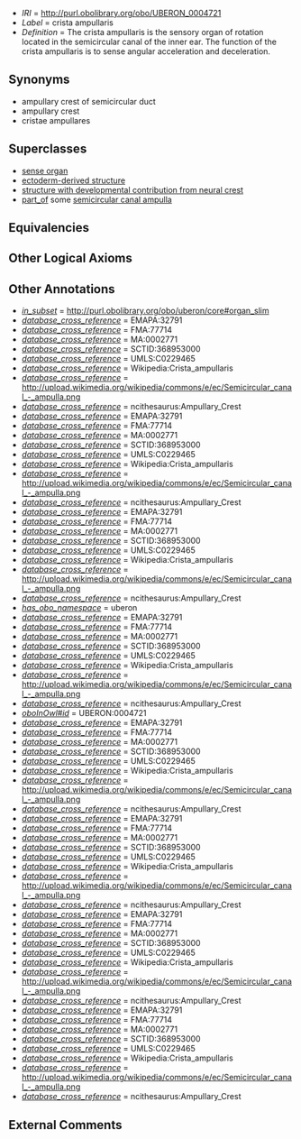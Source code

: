  * *IRI* = http://purl.obolibrary.org/obo/UBERON_0004721
 * *Label* = crista ampullaris
 * *Definition* = The crista ampullaris is the sensory organ of rotation located in the semicircular canal of the inner ear. The function of the crista ampullaris is to sense angular acceleration and deceleration.

## Synonyms

 * ampullary crest of semicircular duct
 * ampullary crest
 * cristae ampullares

## Superclasses

 * [sense organ](../../UBERON/20/UBERON_0000020.md)
 * [ectoderm-derived structure](../../UBERON/21/UBERON_0004121.md)
 * [structure with developmental contribution from neural crest](../../UBERON/14/UBERON_0010314.md)
 * [part_of](../../BFO/50/BFO_0000050.md) some [semicircular canal ampulla](../../UBERON/43/UBERON_0004043.md)

## Equivalencies


## Other Logical Axioms


## Other Annotations

 * *[in_subset](../../et/oboInOwl#inSubset.md)* = http://purl.obolibrary.org/obo/uberon/core#organ_slim
 * *[database_cross_reference](../../ef/oboInOwl#hasDbXref.md)* = EMAPA:32791
 * *[database_cross_reference](../../ef/oboInOwl#hasDbXref.md)* = FMA:77714
 * *[database_cross_reference](../../ef/oboInOwl#hasDbXref.md)* = MA:0002771
 * *[database_cross_reference](../../ef/oboInOwl#hasDbXref.md)* = SCTID:368953000
 * *[database_cross_reference](../../ef/oboInOwl#hasDbXref.md)* = UMLS:C0229465
 * *[database_cross_reference](../../ef/oboInOwl#hasDbXref.md)* = Wikipedia:Crista_ampullaris
 * *[database_cross_reference](../../ef/oboInOwl#hasDbXref.md)* = http://upload.wikimedia.org/wikipedia/commons/e/ec/Semicircular_canal_-_ampulla.png
 * *[database_cross_reference](../../ef/oboInOwl#hasDbXref.md)* = ncithesaurus:Ampullary_Crest
 * *[database_cross_reference](../../ef/oboInOwl#hasDbXref.md)* = EMAPA:32791
 * *[database_cross_reference](../../ef/oboInOwl#hasDbXref.md)* = FMA:77714
 * *[database_cross_reference](../../ef/oboInOwl#hasDbXref.md)* = MA:0002771
 * *[database_cross_reference](../../ef/oboInOwl#hasDbXref.md)* = SCTID:368953000
 * *[database_cross_reference](../../ef/oboInOwl#hasDbXref.md)* = UMLS:C0229465
 * *[database_cross_reference](../../ef/oboInOwl#hasDbXref.md)* = Wikipedia:Crista_ampullaris
 * *[database_cross_reference](../../ef/oboInOwl#hasDbXref.md)* = http://upload.wikimedia.org/wikipedia/commons/e/ec/Semicircular_canal_-_ampulla.png
 * *[database_cross_reference](../../ef/oboInOwl#hasDbXref.md)* = ncithesaurus:Ampullary_Crest
 * *[database_cross_reference](../../ef/oboInOwl#hasDbXref.md)* = EMAPA:32791
 * *[database_cross_reference](../../ef/oboInOwl#hasDbXref.md)* = FMA:77714
 * *[database_cross_reference](../../ef/oboInOwl#hasDbXref.md)* = MA:0002771
 * *[database_cross_reference](../../ef/oboInOwl#hasDbXref.md)* = SCTID:368953000
 * *[database_cross_reference](../../ef/oboInOwl#hasDbXref.md)* = UMLS:C0229465
 * *[database_cross_reference](../../ef/oboInOwl#hasDbXref.md)* = Wikipedia:Crista_ampullaris
 * *[database_cross_reference](../../ef/oboInOwl#hasDbXref.md)* = http://upload.wikimedia.org/wikipedia/commons/e/ec/Semicircular_canal_-_ampulla.png
 * *[database_cross_reference](../../ef/oboInOwl#hasDbXref.md)* = ncithesaurus:Ampullary_Crest
 * *[has_obo_namespace](../../ce/oboInOwl#hasOBONamespace.md)* = uberon
 * *[database_cross_reference](../../ef/oboInOwl#hasDbXref.md)* = EMAPA:32791
 * *[database_cross_reference](../../ef/oboInOwl#hasDbXref.md)* = FMA:77714
 * *[database_cross_reference](../../ef/oboInOwl#hasDbXref.md)* = MA:0002771
 * *[database_cross_reference](../../ef/oboInOwl#hasDbXref.md)* = SCTID:368953000
 * *[database_cross_reference](../../ef/oboInOwl#hasDbXref.md)* = UMLS:C0229465
 * *[database_cross_reference](../../ef/oboInOwl#hasDbXref.md)* = Wikipedia:Crista_ampullaris
 * *[database_cross_reference](../../ef/oboInOwl#hasDbXref.md)* = http://upload.wikimedia.org/wikipedia/commons/e/ec/Semicircular_canal_-_ampulla.png
 * *[database_cross_reference](../../ef/oboInOwl#hasDbXref.md)* = ncithesaurus:Ampullary_Crest
 * *[oboInOwl#id](../../id/oboInOwl#id.md)* = UBERON:0004721
 * *[database_cross_reference](../../ef/oboInOwl#hasDbXref.md)* = EMAPA:32791
 * *[database_cross_reference](../../ef/oboInOwl#hasDbXref.md)* = FMA:77714
 * *[database_cross_reference](../../ef/oboInOwl#hasDbXref.md)* = MA:0002771
 * *[database_cross_reference](../../ef/oboInOwl#hasDbXref.md)* = SCTID:368953000
 * *[database_cross_reference](../../ef/oboInOwl#hasDbXref.md)* = UMLS:C0229465
 * *[database_cross_reference](../../ef/oboInOwl#hasDbXref.md)* = Wikipedia:Crista_ampullaris
 * *[database_cross_reference](../../ef/oboInOwl#hasDbXref.md)* = http://upload.wikimedia.org/wikipedia/commons/e/ec/Semicircular_canal_-_ampulla.png
 * *[database_cross_reference](../../ef/oboInOwl#hasDbXref.md)* = ncithesaurus:Ampullary_Crest
 * *[database_cross_reference](../../ef/oboInOwl#hasDbXref.md)* = EMAPA:32791
 * *[database_cross_reference](../../ef/oboInOwl#hasDbXref.md)* = FMA:77714
 * *[database_cross_reference](../../ef/oboInOwl#hasDbXref.md)* = MA:0002771
 * *[database_cross_reference](../../ef/oboInOwl#hasDbXref.md)* = SCTID:368953000
 * *[database_cross_reference](../../ef/oboInOwl#hasDbXref.md)* = UMLS:C0229465
 * *[database_cross_reference](../../ef/oboInOwl#hasDbXref.md)* = Wikipedia:Crista_ampullaris
 * *[database_cross_reference](../../ef/oboInOwl#hasDbXref.md)* = http://upload.wikimedia.org/wikipedia/commons/e/ec/Semicircular_canal_-_ampulla.png
 * *[database_cross_reference](../../ef/oboInOwl#hasDbXref.md)* = ncithesaurus:Ampullary_Crest
 * *[database_cross_reference](../../ef/oboInOwl#hasDbXref.md)* = EMAPA:32791
 * *[database_cross_reference](../../ef/oboInOwl#hasDbXref.md)* = FMA:77714
 * *[database_cross_reference](../../ef/oboInOwl#hasDbXref.md)* = MA:0002771
 * *[database_cross_reference](../../ef/oboInOwl#hasDbXref.md)* = SCTID:368953000
 * *[database_cross_reference](../../ef/oboInOwl#hasDbXref.md)* = UMLS:C0229465
 * *[database_cross_reference](../../ef/oboInOwl#hasDbXref.md)* = Wikipedia:Crista_ampullaris
 * *[database_cross_reference](../../ef/oboInOwl#hasDbXref.md)* = http://upload.wikimedia.org/wikipedia/commons/e/ec/Semicircular_canal_-_ampulla.png
 * *[database_cross_reference](../../ef/oboInOwl#hasDbXref.md)* = ncithesaurus:Ampullary_Crest
 * *[database_cross_reference](../../ef/oboInOwl#hasDbXref.md)* = EMAPA:32791
 * *[database_cross_reference](../../ef/oboInOwl#hasDbXref.md)* = FMA:77714
 * *[database_cross_reference](../../ef/oboInOwl#hasDbXref.md)* = MA:0002771
 * *[database_cross_reference](../../ef/oboInOwl#hasDbXref.md)* = SCTID:368953000
 * *[database_cross_reference](../../ef/oboInOwl#hasDbXref.md)* = UMLS:C0229465
 * *[database_cross_reference](../../ef/oboInOwl#hasDbXref.md)* = Wikipedia:Crista_ampullaris
 * *[database_cross_reference](../../ef/oboInOwl#hasDbXref.md)* = http://upload.wikimedia.org/wikipedia/commons/e/ec/Semicircular_canal_-_ampulla.png
 * *[database_cross_reference](../../ef/oboInOwl#hasDbXref.md)* = ncithesaurus:Ampullary_Crest

## External Comments

